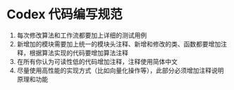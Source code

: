 # Codex 代码编写规范

1. 每次修改算法和工作流都要加上详细的测试用例
2. 新增加的模块需要加上统一的模块头注释、新增和修改的类、函数都要增加注释，根据算法实现的代码要增加算法注释
3. 在所有你认为可读性低的代码增加注释，注释使用简体中文
4. 尽量使用高性能的实现方式（比如向量化操作等），此部分必须增加注释说明原理和功能
